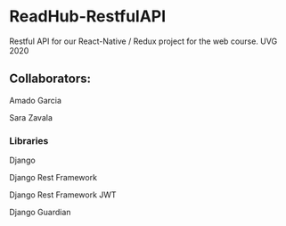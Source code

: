 # ReadHub-RestfulAPI
Restful API for our React-Native / Redux project for the web course. UVG 2020

## Collaborators:

<p>Amado Garcia</p>
<p>Sara Zavala</p>

### Libraries
<p> Django </p>
<p> Django Rest Framework </p>
<p> Django Rest Framework JWT </p>
<p> Django Guardian</p>

